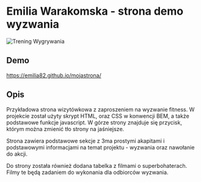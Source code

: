 # Emilia Warakomska - strona demo wyzwania

![Trening Wygrywania](https://github.com/emilia82/mojastrona/blob/main/images/TreningWygrywania.png?raw=true)

## Demo

https://emilia82.github.io/mojastrona/

## Opis 

Przykładowa strona wizytówkowa z zaproszeniem na wyzwanie fitness. 
W projekcie został użyty skrypt HTML, oraz CSS w konwencji BEM, a 
także podstawowe funkcje javascript. W górze strony znajduje się
przycisk, którym można zmienić tło strony na jaśniejsze. 

Strona zawiera podstawowe sekcje z 3ma prostymi akapitami i podstawowymi
informacjami na temat projektu - wyzwania oraz nawołanie do akcji. 

Do strony została również dodana tabelka z filmami o superbohaterach.
Filmy te będą zadaniem do wykonania dla odbiorców wyzwania. 
